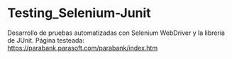 # Testing_Selenium-Junit

Desarrollo de pruebas automatizadas con Selenium WebDriver y la librería de JUnit. 
Página testeada: https://parabank.parasoft.com/parabank/index.htm
